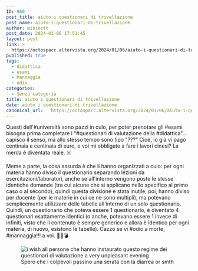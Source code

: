 ```yaml
---
ID: 960
post_title: aiuto i questionari di trivellazione
post_name: aiuto-i-questionari-di-trivellazione
author: minioctt
post_date: 2024-01-06 17:51:45
layout: post
link: >
  https://octospacc.altervista.org/2024/01/06/aiuto-i-questionari-di-trivellazione/
published: true
tags:
  - didattica
  - esami
  - Mannaggia
  - odio
categories:
  - Senza categoria
title: aiuto i questionari di trivellazione
date: aiuto i questionari di trivellazione
canonical_url:   https://octospacc.altervista.org/2024/01/06/aiuto-i-questionari-di-trivellazione/
---
```

<!-- wp:paragraph -->
<p>Questi dell'#università sono pazzi in culo, per poter prenotare gli #esami bisogna prima completare i "#questionari di valutazione della #didattica"... capisco il senso, ma allo stesso tempo sono tipo "???" Cioè, io già vi pago centinaia e centinaia di euro, e voi mi obbligate a fare i lavori cinesi? La merda è diventata reale. ☠️</p>
<!-- /wp:paragraph -->

<!-- wp:paragraph -->
<p>Meme a parte, la cosa assurda è che li hanno organizzati a culo: per ogni materia hanno diviso il questionario separando lezioni da esercitazioni/laboratori, anche se all'interno vengono poste le stesse identiche domande (tra cui alcune che si applicano nello specifico al primo caso o al secondo), quindi questa divisione è stata inutile; poi, hanno diviso per docente (per le materie in cui ce ne sono multipli), ma potevano semplicemente utilizzare delle tabelle all'interno di un solo questionario. Quindi, un questionario che poteva essere 1 questionario, è diventato 4 questionari esattamente identici (o anche, potevano essere 1 invece di infiniti, visto che il contenuto è sempre generico e allora è identico per ogni materia, di nuovo, esistono le tabelle). Cazzo se vi #odio a morte, #mannaggia!!! a voi. 🔪️🔫️💣️</p>
<!-- /wp:paragraph -->

<!-- wp:paragraph -->
<p></p>
<!-- /wp:paragraph -->

<!-- wp:image {"id":961,"sizeSlug":"full","linkDestination":"none"} -->
<figure class="wp-block-image size-full"><img src="{{site.cdnurl}}/assets/uploads/2024/01/questionari-maledetti.jpg" alt="i wish all persone che hanno instaurato questo regime dei questionari di valutazione a very unpleasant evening" class="wp-image-961"/><figcaption class="wp-element-caption">Spero che i colpevoli passino una serata con la diarrea or smth</figcaption></figure>
<!-- /wp:image -->